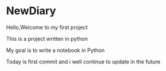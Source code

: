 # NewDiary


Hello,Welcome to my first project



This is a project written in python




My goal is to write a notebook in Python




Today is first commit and i well continue to update in the future
